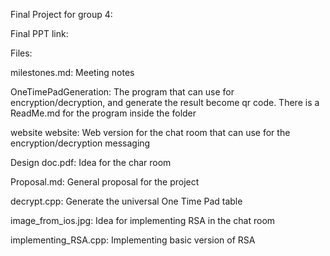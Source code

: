 Final Project for group 4:

Final PPT link:



Files:

milestones.md: Meeting notes

OneTimePadGeneration: The program that can use for encryption/decryption, and generate the result become qr code.
There is a ReadMe.md for the program inside the folder

website	website: Web version for the chat room that can use for the encryption/decryption messaging

Design doc.pdf: Idea for the char room

Proposal.md: General proposal for the project

decrypt.cpp: Generate the universal One Time Pad table

image_from_ios.jpg: Idea for implementing RSA in the chat room

implementing_RSA.cpp: Implementing basic version of RSA

